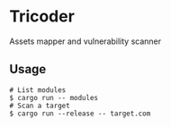 # Tricoder

Assets mapper and vulnerability scanner

## Usage

```shell
# List modules
$ cargo run -- modules
# Scan a target
$ cargo run --release -- target.com
```
